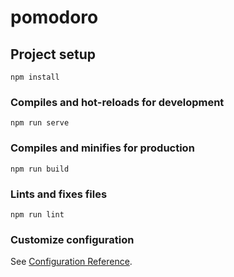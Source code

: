 # pomodoro

## Project setup
```
npm install
```

### Compiles and hot-reloads for development
```
npm run serve
```

### Compiles and minifies for production
```
npm run build
```

### Lints and fixes files
```
npm run lint
```

### Customize configuration
See [Configuration Reference](https://cli.vuejs.org/config/).



<!-- <template lang="pug">
#app
  b-navbar(toggleable='lg' type='dark' variant='dark')
    b-container
      img(src="./assets/title-01.svg")
      b-navbar-brand(to='/') 番茄鐘
      b-navbar-toggle(target='nav-collapse')
      b-collapse#nav-collapse(is-nav)
        b-navbar-nav
          b-nav-item(to='/list') 清單
          b-nav-item(to='/settings') 設定
  keep-alive
    router-view(v-if="$route.meta.keepAlive")
  router-view(v-if="!$route.meta.keepAlive")



        <div style="display: flex; align-items: center">
          <img src="./assets/icon01-01.svg" style="width: 50px; margin-right: 2rem"/>
          <h3>What are you going to do tody?</h3>
        </div>
        <hr style="width: 600px; border: 2px solid black" />
        <h2>To-Do</h2>
        <label>
          <input type="checkbox" value="confirm" />
          <span>Read a book</span>
        </label>

        
</template> -->

